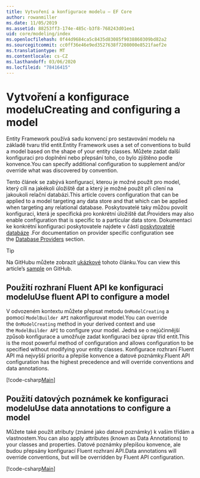 ```yaml
---
title: Vytvoření a konfigurace modelu – EF Core
author: rowanmiller
ms.date: 11/05/2019
ms.assetid: 88253ff3-174e-485c-b3f8-768243d01ee1
uid: core/modeling/index
ms.openlocfilehash: 0f44d9684ca5c8435d83085f9038860309bd82a2
ms.sourcegitcommit: cc0ff36e46e9ed3527638f7208000e8521faef2e
ms.translationtype: MT
ms.contentlocale: cs-CZ
ms.lasthandoff: 03/06/2020
ms.locfileid: "78416415"
---
```

# <a name="creating-and-configuring-a-model"></a><span data-ttu-id="20e04-102">Vytvoření a konfigurace modelu</span><span class="sxs-lookup"><span data-stu-id="20e04-102">Creating and configuring a model</span></span>

<span data-ttu-id="20e04-103">Entity Framework používá sadu konvencí pro sestavování modelu na základě tvaru tříd entit.</span><span class="sxs-lookup"><span data-stu-id="20e04-103">Entity Framework uses a set of conventions to build a model based on the shape of your entity classes.</span></span> <span data-ttu-id="20e04-104">Můžete zadat další konfiguraci pro doplnění nebo přepsání toho, co bylo zjištěno podle konvence.</span><span class="sxs-lookup"><span data-stu-id="20e04-104">You can specify additional configuration to supplement and/or override what was discovered by convention.</span></span>

<span data-ttu-id="20e04-105">Tento článek se zabývá konfigurací, kterou je možné použít pro model, který cílí na jakékoli úložiště dat a který je možné použít při cílení na jakoukoli relační databázi.</span><span class="sxs-lookup"><span data-stu-id="20e04-105">This article covers configuration that can be applied to a model targeting any data store and that which can be applied when targeting any relational database.</span></span> <span data-ttu-id="20e04-106">Poskytovatelé taky můžou povolit konfiguraci, která je specifická pro konkrétní úložiště dat.</span><span class="sxs-lookup"><span data-stu-id="20e04-106">Providers may also enable configuration that is specific to a particular data store.</span></span> <span data-ttu-id="20e04-107">Dokumentaci ke konkrétní konfiguraci poskytovatele najdete v části [poskytovatelé databáze](../providers/index.md) .</span><span class="sxs-lookup"><span data-stu-id="20e04-107">For documentation on provider specific configuration see the [Database Providers](../providers/index.md) section.</span></span>

> [!TIP]  
> <span data-ttu-id="20e04-108">Na GitHubu můžete zobrazit [ukázkové](https://github.com/dotnet/EntityFramework.Docs/tree/master/samples) tohoto článku.</span><span class="sxs-lookup"><span data-stu-id="20e04-108">You can view this article’s [sample](https://github.com/dotnet/EntityFramework.Docs/tree/master/samples) on GitHub.</span></span>

## <a name="use-fluent-api-to-configure-a-model"></a><span data-ttu-id="20e04-109">Použití rozhraní Fluent API ke konfiguraci modelu</span><span class="sxs-lookup"><span data-stu-id="20e04-109">Use fluent API to configure a model</span></span>

<span data-ttu-id="20e04-110">V odvozeném kontextu můžete přepsat metodu `OnModelCreating` a pomocí `ModelBuilder API` nakonfigurovat model.</span><span class="sxs-lookup"><span data-stu-id="20e04-110">You can override the `OnModelCreating` method in your derived context and use the `ModelBuilder API` to configure your model.</span></span> <span data-ttu-id="20e04-111">Jedná se o nejúčinnější způsob konfigurace a umožňuje zadat konfiguraci bez úprav tříd entit.</span><span class="sxs-lookup"><span data-stu-id="20e04-111">This is the most powerful method of configuration and allows configuration to be specified without modifying your entity classes.</span></span> <span data-ttu-id="20e04-112">Konfigurace rozhraní Fluent API má nejvyšší prioritu a přepíše konvence a datové poznámky.</span><span class="sxs-lookup"><span data-stu-id="20e04-112">Fluent API configuration has the highest precedence and will override conventions and data annotations.</span></span>

[!code-csharp[Main](../../../samples/core/Modeling/FluentAPI/Required.cs?highlight=12-14)]

## <a name="use-data-annotations-to-configure-a-model"></a><span data-ttu-id="20e04-113">Použití datových poznámek ke konfiguraci modelu</span><span class="sxs-lookup"><span data-stu-id="20e04-113">Use data annotations to configure a model</span></span>

<span data-ttu-id="20e04-114">Můžete také použít atributy (známé jako datové poznámky) k vašim třídám a vlastnostem.</span><span class="sxs-lookup"><span data-stu-id="20e04-114">You can also apply attributes (known as Data Annotations) to your classes and properties.</span></span> <span data-ttu-id="20e04-115">Datové poznámky přepíšou konvence, ale budou přepsány konfigurací Fluent rozhraní API.</span><span class="sxs-lookup"><span data-stu-id="20e04-115">Data annotations will override conventions, but will be overridden by Fluent API configuration.</span></span>

[!code-csharp[Main](../../../samples/core/Modeling/DataAnnotations/Required.cs?highlight=15)]
